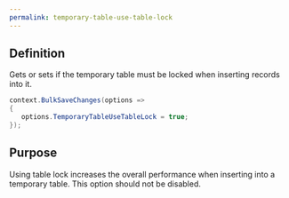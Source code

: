 ```yaml
---
permalink: temporary-table-use-table-lock
---
```


## Definition
Gets or sets if the temporary table must be locked when inserting records into it.


```csharp
context.BulkSaveChanges(options =>
{
   options.TemporaryTableUseTableLock = true;
});
```

## Purpose
Using table lock increases the overall performance when inserting into a temporary table. This option should not be disabled.